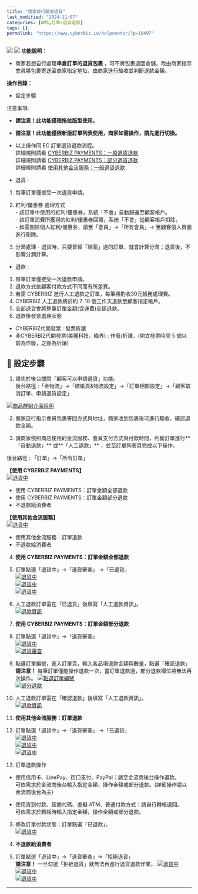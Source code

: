 ```yaml
---
title: "商家自行驗收退貨"
last_modified: "2024-11-07"
categories: [WMS,訂單>退貨退款]
tags: []
permalink: "https://www.cyberbiz.io/helpcenter/?p=10497"
---
```


![](https://www.cyberbiz.io/helpcenter/wp-content/uploads/一般版1.png)
![](https://www.cyberbiz.io/helpcenter/wp-content/uploads/PLUS版1.png)
**功能說明：**  

* 商家若想自行處理**串倉訂單的退貨包裹** ，可不將包裹退回倉儲，改由商家指示會員將包裹寄送至商家指定地址，由商家進行驗收並判斷退款金額。

**操作目錄：**

* 設定步驟

注意事項:  

* **請注意！此功能僅限拖拉版型使用。**
* **請注意！此功能僅限新版訂單列表使用，商家如需操作，請先進行切換。**
* 以上操作同 EC 訂單退貨退款流程。  
詳細規則請看 [CYBERBIZ PAYMENTS：一般退貨退款](https://www.cyberbiz.io/helpcenter/?p=6911)  
詳細規則請看 [CYBERBIZ PAYMENTS：部分退貨退款](https://www.cyberbiz.io/helpcenter/?p=7016)  
詳細規則請看 [使用其他金流服務：一般退貨退款](https://www.cyberbiz.io/helpcenter/?p=200)

* 退貨 : 
1. 每筆訂單僅接受一次退貨申請。
2. 紅利/優惠券 處理方式   
\- 該訂單中使用的紅利/優惠券，系統「不會」自動歸還至顧客帳戶。  
\- 該訂單消費所獲得的紅利/優惠券回饋，系統「不會」從顧客帳戶扣除。  
\- 如需刪除個人紅利/優惠券，請至「會員」→「所有會員」→ 至顧客個人頁面進行刪除。

3. 分潤處理 - 退貨時，只要曾經「結案」過的訂單，就會計算分潤；退貨後，不影響分潤計算。
* 退款 : 
1. 每筆訂單僅接受一次退款申請。
2. 退款方式依顧客付款方式不同而有所差異。
3. 若需 CYBERBIZ 進行人工退款之訂單，每筆將酌收30元帳務處理費。
4. CYBERBIZ 人工退款將於約 7-10 個工作天退款至顧客指定帳戶。
5. 全部退貨會將整筆訂單金額(含運費)全額退款。
6. 退款後發票處理狀態 
* CYBERBIZ代開發票 : 發票折讓
* 非CYBERBIZ代開發票(美麗科技、綠界) : 作廢/折讓。(開立發票時間 5 號以前為作廢，之後為折讓)

## 📌 設定步驟



1. 請先於後台關閉「顧客可以申請退貨」功能。  
後台路徑 :「金物流」→「結帳頁&物流設定」→「訂單相關設定」→「顧客取消訂單、申請退貨設定」  

[![商品群組介面說明](https://www.cyberbiz.io/support/wp-content/uploads/串倉基本規則05.png)](https://www.cyberbiz.io/support/wp-content/uploads/串倉基本規則05.png)

2. 商家自行指示會員包裹寄回方式與地址，商家收到包裹後可進行驗收、確認退款金額。


3. 請商家依照商店使用的金流服務、會員支付方式與付款時間，判斷訂單進行**「自動退款」** 或**「人工退款」** ，並至訂單列表頁完成以下操作。  

後台路徑 :  「訂單」→「所有訂單」  

**【使用 CYBERBIZ PAYMENTS】**  
[![退貨中](https://www.cyberbiz.io/support/wp-content/uploads/一般退貨退款00.png)](https://www.cyberbiz.io/support/wp-content/uploads/一般退貨退款00.png)  

* 使用 CYBERBIZ PAYMENTS：訂單金額全部退款
* 使用 CYBERBIZ PAYMENTS：訂單金額部分退款
* 不退款給消費者

**【使用其他金流服務】**  
[![退貨中](https://www.cyberbiz.io/helpcenter/wp-content/uploads/一般退貨退款01.png)](https://www.cyberbiz.io/helpcenter/wp-content/uploads/一般退貨退款01.png)  

* 使用其他金流服務：訂單退款
* 不退款給消費者


4. **使用 CYBERBIZ PAYMENTS：訂單金額全部退款**  

1. 訂單點選「退貨中」→「退貨審查」 →「已退貨」  
[![退貨中](https://www.cyberbiz.io/support/wp-content/uploads/商家自行驗收退貨01.png)](https://www.cyberbiz.io/support/wp-content/uploads/商家自行驗收退貨01.png)  
[![退貨中](https://www.cyberbiz.io/support/wp-content/uploads/商家自行驗收退貨02.png)](https://www.cyberbiz.io/support/wp-content/uploads/商家自行驗收退貨02.png)  
[![退貨中](https://www.cyberbiz.io/support/wp-content/uploads/商家自行驗收退貨03.png)](https://www.cyberbiz.io/support/wp-content/uploads/商家自行驗收退貨03.png)  

2. 人工退款訂單需在「已退貨」後填寫「人工退款資訊」。  
[![退款資訊](https://www.cyberbiz.io/support/wp-content/uploads/部分退貨退款07.png)](https://www.cyberbiz.io/support/wp-content/uploads/部分退貨退款07.png)  



5. **使用 CYBERBIZ PAYMENTS：訂單金額部分退款**  

1. 訂單點選「退貨中」→「退貨審查」  
[![退貨中](https://www.cyberbiz.io/support/wp-content/uploads/商家自行驗收退貨01.png)](https://www.cyberbiz.io/support/wp-content/uploads/商家自行驗收退貨01.png)  
[![退貨審查](https://www.cyberbiz.io/support/wp-content/uploads/商家自行驗收退貨02.png)](https://www.cyberbiz.io/support/wp-content/uploads/商家自行驗收退貨02.png)  

2. 點選訂單編號，進入訂單頁，輸入各品項退款金額與數量，點選「確認退款」  
**請注意！** 每筆訂單僅能操作退款一次，當訂單退款過，部分退款欄位將無法再次操作。
[![點選訂單編號](https://www.cyberbiz.io/support/wp-content/uploads/商家自行驗收退貨04.png)](https://www.cyberbiz.io/support/wp-content/uploads/商家自行驗收退貨04.png)  
[![部分退款](https://www.cyberbiz.io/support/wp-content/uploads/部分退貨退款06.png)](https://www.cyberbiz.io/support/wp-content/uploads/部分退貨退款06.png)  

3. 人工退款訂單需在「確認退款」後填寫「人工退款資訊」。  
[![退款資訊](https://www.cyberbiz.io/support/wp-content/uploads/部分退貨退款07.png)](https://www.cyberbiz.io/support/wp-content/uploads/部分退貨退款07.png)



6. **使用其他金流服務：訂單退款**  

1. 訂單點選「退貨中」→「退貨審查」 →「已退貨」  
[![退貨中](https://www.cyberbiz.io/support/wp-content/uploads/商家自行驗收退貨01.png)](https://www.cyberbiz.io/support/wp-content/uploads/商家自行驗收退貨01.png)  
[![退貨中](https://www.cyberbiz.io/support/wp-content/uploads/商家自行驗收退貨02.png)](https://www.cyberbiz.io/support/wp-content/uploads/商家自行驗收退貨02.png)  
[![退貨中](https://www.cyberbiz.io/support/wp-content/uploads/商家自行驗收退貨03.png)](https://www.cyberbiz.io/support/wp-content/uploads/商家自行驗收退貨03.png)  

2. 訂單退款操作  

* 使用信用卡、LinePay、街口支付、PayPal：請至金流商後台操作退款。  
可依需求於金流商後台輸入指定金額，操作全額或部分退款。(詳細操作請以金流商後台為主)



* 使用貨到付款、超商代碼、虛擬 ATM、普通付款方式：請自行轉帳退回。  
可依需求於轉帳時輸入指定金額，操作全額或部分退款。



3. 修改訂單付款狀態：訂單點選「已退款」。  
[![退貨中](https://www.cyberbiz.io/helpcenter/wp-content/uploads/商家自行驗收退貨01.png)](https://www.cyberbiz.io/helpcenter/wp-content/uploads/商家自行驗收退貨01.png)



7. **不退款給消費者**  

1. 訂單點選「退貨中」→「退貨審查」→「拒絕退貨」   
**請注意！** 一旦勾選「拒絕退貨」就無法再進行退貨退款作業。 [![退貨中](https://www.cyberbiz.io/support/wp-content/uploads/商家自行驗收退貨01.png)](https://www.cyberbiz.io/support/wp-content/uploads/商家自行驗收退貨01.png)  
[![退貨中](https://www.cyberbiz.io/support/wp-content/uploads/商家自行驗收退貨02.png)](https://www.cyberbiz.io/support/wp-content/uploads/商家自行驗收退貨02.png)  
[![退貨中](https://www.cyberbiz.io/support/wp-content/uploads/商家自行驗收退貨03.png)](https://www.cyberbiz.io/support/wp-content/uploads/商家自行驗收退貨03.png)  

* * *


